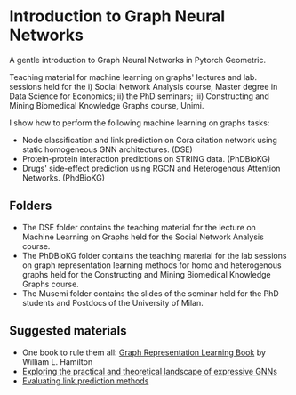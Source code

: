 # Introduction to Graph Neural Networks
A gentle introduction to Graph Neural Networks in Pytorch Geometric.  

Teaching material for machine learning on graphs' lectures and lab. sessions held for the i) Social Network Analysis course, Master degree in Data Science for Economics; ii) the PhD seminars; iii) Constructing and Mining Biomedical Knowledge Graphs course, Unimi.  

I show how to perform the following machine learning on graphs tasks:
- Node classification and link prediction on Cora citation network using static homogeneous GNN architectures. (DSE)
- Protein-protein interaction predictions on STRING data. (PhDBioKG)
- Drugs' side-effect prediction using RGCN and Heterogenous Attention Networks. (PhdBioKG)

## Folders
- The DSE folder contains the teaching material for the lecture on Machine Learning on Graphs held for the Social Network Analysis course.
- The PhDBioKG folder contains the teaching material for the lab sessions on graph representation learning methods for homo and heterogenous graphs held for the Constructing and Mining Biomedical Knowledge Graphs course.
- The Musemi folder contains the slides of the seminar held for the PhD students and Postdocs of the University of Milan.

## Suggested materials
- One book to rule them all: [Graph Representation Learning Book](https://www.cs.mcgill.ca/~wlh/grl_book/) by William L. Hamilton
- [Exploring the practical and theoretical landscape of expressive GNNs](https://www.youtube.com/watch?v=ASQYjbUBYzs)
- [Evaluating link prediction methods](https://arxiv.org/abs/1505.04094)
